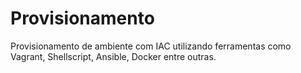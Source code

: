 # Provisionamento
Provisionamento de ambiente com IAC utilizando ferramentas como Vagrant, Shellscript, Ansible, Docker entre outras. 
